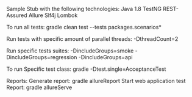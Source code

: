 Sample Stub with the following technologies:
    Java 1.8
    TestNG
    REST-Assured
    Allure
    Slf4j
    Lombok


To run all tests:
  gradle clean test --tests packages.scenarios*

Run tests with specific amount of parallel threads:
    -DthreadCount=2

Run specific tests suites:
    -DincludeGroups=smoke
    -DincludeGroups=regression
    -DincludeGroups=api

To run Specific test class:
  gradle -Dtest.single=AcceptanceTest

Reports:
    Generate report:
        gradle allureReport
    Start web application test Report:
        gradle allureServe